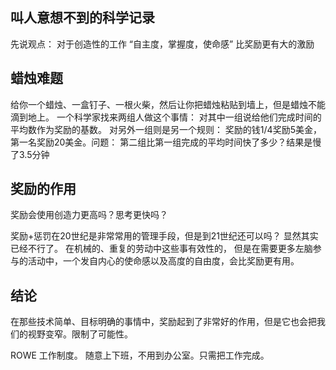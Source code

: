 ## 叫人意想不到的科学记录

先说观点： 对于创造性的工作 “自主度，掌握度，使命感” 比奖励更有大的激励

## 蜡烛难题
给你一个蜡烛、一盒钉子、一根火柴，然后让你把蜡烛粘贴到墙上，但是蜡烛不能滴到地上。 一个科学家找来两组人做这个事情： 对其中一组说给他们完成时间的平均数作为奖励的基数。 对另外一组则是另一个规则： 奖励的钱1/4奖励5美金， 第一名奖励20美金。问题： 第二组比第一组完成的平均时间快了多少？结果是慢了3.5分钟

## 奖励的作用
奖励会使用创造力更高吗？思考更快吗？

奖励+惩罚在20世纪是非常常用的管理手段，但是到21世纪还可以吗？ 显然其实已经不行了。 在机械的、重复的劳动中这些事有效性的， 但是在需要更多左脑参与的活动中，一个发自内心的使命感以及高度的自由度，会比奖励更有用。

## 结论
在那些技术简单、目标明确的事情中，奖励起到了非常好的作用，但是它也会把我们的视野变窄。限制了可能性。

ROWE 工作制度。 随意上下班，不用到办公室。只需把工作完成。
